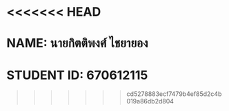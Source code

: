 <<<<<<< HEAD
=======
# NAME: นายกิตติพงศ์ ไชยายอง
# STUDENT ID: 670612115
>>>>>>> cd5278883ecf7479b4ef85d2c4b019a86db2d804
